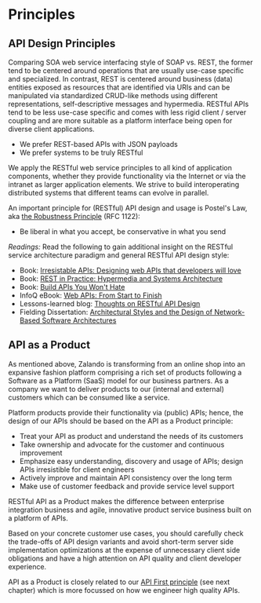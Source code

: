# Principles


## API Design Principles

Comparing SOA web service interfacing style of SOAP vs. REST,
the former tend to be centered around operations that are usually use-case specific and specialized.
In contrast, REST is centered around business (data) entities exposed as resources 
that are identified via URIs and can be manipulated via standardized CRUD-like methods 
using different representations, self-descriptive messages and hypermedia. 
RESTful APIs tend to be less use-case specific and comes with less rigid client / server coupling 
and are more suitable as a platform interface being open for diverse client applications. 

* We prefer REST-based APIs with JSON payloads
* We prefer systems to be truly RESTful

We apply the RESTful web service principles to all kind of application components, whether they provide functionality via the Internet or via the intranet as larger application elements. We strive to build interoperating distributed systems that different teams can evolve in parallel.

An important principle for (RESTful) API design and usage is Postel's Law, aka [the
Robustness Principle](http://en.wikipedia.org/wiki/Robustness_principle) (RFC 1122):

* Be liberal in what you accept, be conservative in what you send


*Readings:* Read the following to gain additional insight on the RESTful service architecture paradigm and
general RESTful API design style:

* Book: [Irresistable APIs: Designing web APIs that developers will love](https://www.amazon.de/Irresistible-APIs-Designing-that-developers/dp/1617292559)
* Book: [REST in Practice: Hypermedia and Systems
  Architecture](http://www.amazon.de/REST-Practice-Hypermedia-Systems-Architecture/dp/0596805829)
* Book: [Build APIs You Won't Hate](https://leanpub.com/build-apis-you-wont-hate)
* InfoQ eBook: [Web APIs: From Start to Finish](http://www.infoq.com/minibooks/emag-web-api)
* Lessons-learned blog: [Thoughts on RESTful API Design](http://restful-api-design.readthedocs.org/en/latest/)
* Fielding Dissertation: [Architectural Styles and the Design of Network-Based Software Architectures](http://www.ics.uci.edu/~fielding/pubs/dissertation/top.htm)


## API as a Product

As mentioned above, Zalando is transforming from an online shop into an expansive fashion platform 
comprising a rich set of products following a Software as a Platform (SaaS) model for our business partners. 
As a company we want to deliver products to our (internal and external) customers which can be consumed like a service. 

Platform products provide their functionality via (public) APIs; 
hence, the design of our APIs should be based on the API as a Product principle:

* Treat your API as product and understand the needs of its customers
* Take ownership and advocate for the customer and continuous improvement
* Emphasize easy understanding, discovery and usage of APIs; design APIs irresistible for client engineers
* Actively improve and maintain API consistency over the long term
* Make use of customer feedback and provide service level support

RESTful API as a Product makes the difference between enterprise integration business and agile, 
innovative product service business built on a platform of APIs.


Based on your concrete customer use cases, you should carefully check the trade-offs of API design variants 
and avoid short-term server side implementation optimizations at the expense of unnecessary client side 
obligations and have a high attention on API quality and client developer experience. 

API as a Product is closely related to our 
[API First principle](../general-guidelines/GeneralGuidelines.md#Must-Follow-API-First-Principle) 
(see next chapter) which is more focussed on how we engineer high quality APIs. 

